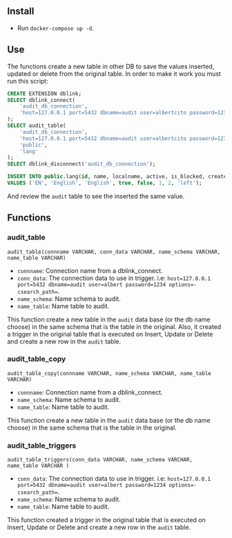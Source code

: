 ## Install

- Run `docker-compose up -d`.

## Use

The functions create a new table in other DB to save the values inserted, updated or delete from the original table. In order to make it work you must run this script:

```sql
CREATE EXTENSION dblink;
SELECT dblink_connect(
	'audit_db_connection',
	'host=127.0.0.1 port=5432 dbname=audit user=albertcito password=1234 options=-csearch_path='
);
SELECT audit_table(
	'audit_db_connection',
	'host=127.0.0.1 port=5432 dbname=audit user=albertcito password=1234 options=-csearch_path=',
	'public',
	'lang'
);
SELECT dblink_disconnect('audit_db_connection');

INSERT INTO public.lang(id, name, localname, active, is_blocked, created_by, updated_by, type)
VALUES ('EN', 'English', 'English', true, false, 1, 2, 'left');
```

And review the `audit` table to see the inserted the same value.

## Functions

### audit_table

`audit_table(connname VARCHAR, conn_data VARCHAR, name_schema VARCHAR, name_table VARCHAR)`
- `connname`: Connection name from a dblink_connect.
- `conn_data`: The connection data to use in trigger. i.e: `host=127.0.0.1 port=5432 dbname=audit user=albert password=1234 options=-csearch_path=`.
- `name_schema`: Name schema to audit.
- `name_table`: Name table to audit.

This function create a new table in the `audit` data base (or the db name choose) in the same schema that is the table in the original. Also, it created a trigger in the original table that is executed on Insert, Update or Delete and create a new row in the `audit` table.

### audit_table_copy

`audit_table_copy(connname VARCHAR, name_schema VARCHAR, name_table VARCHAR)`
- `connname`: Connection name from a dblink_connect.
- `name_schema`: Name schema to audit.
- `name_table`: Name table to audit.

This function create a new table in the `audit` data base (or the db name choose) in the same schema that is the table in the original.

### audit_table_triggers

`audit_table_triggers(conn_data VARCHAR, name_schema VARCHAR, name_table VARCHAR )`
- `conn_data`: The connection data to use in trigger. i.e: `host=127.0.0.1 port=5432 dbname=audit user=albert password=1234 options=-csearch_path=`.
- `name_schema`: Name schema to audit.
- `name_table`: Name table to audit.

This function created a trigger in the original table that is executed on Insert, Update or Delete and create a new row in the `audit` table.

